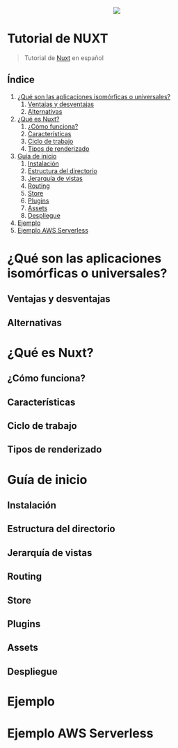 <p align="center"><img align="center" src="http://imgur.com/V4LtoII.png"/></p>

**Tutorial de NUXT**
====================
> Tutorial de [Nuxt](https://nuxtjs.org) en español

Índice
--------
1. [¿Qué son las aplicaciones isomórficas o universales?](#isomorfica)
    1. [Ventajas y desventajas](#isomorfica-ventajas)
    2. [Alternativas](#isomorfica-alternativas)
2. [¿Qué es Nuxt?](#que-nuxt)
    1. [¿Cómo funciona?](#que-nuxt-funciona)
    2. [Características](#que-nuxt-caracteristicas)
    3. [Ciclo de trabajo](#que-nuxt-ciclo)
    4. [Tipos de renderizado](#que-nuxt-renderizado)
3. [Guía de inicio](#guide)
    1. [Instalación](#guide-instalacion)
    2. [Estructura del directorio](#guide-directorio)
    3. [Jerarquía de vistas](#guide-jerarquia)
    3. [Routing](#guide-routing)
    4. [Store](#guide-store)
    5. [Plugins](#guide-plugin)
    6. [Assets](#guide-assets)
    7. [Despliegue](#guide-despliegue)
4. [Ejemplo](#ejemplo)
5. [Ejemplo AWS Serverless](#ejemplo-aws)

# <a id="isomorfica"></a>¿Qué son las aplicaciones isomórficas o universales?
## <a id="isomorfica-ventajas"></a>Ventajas y desventajas
## <a id="isomorfica-alternativas"></a>Alternativas
# <a id="que-nuxt"></a>¿Qué es Nuxt?
## <a id="que-nuxt-funciona"></a>¿Cómo funciona?
## <a id="que-nuxt-caracteristicas"></a>Características
## <a id="que-nuxt-ciclo"></a>Ciclo de trabajo
## <a id="que-nuxt-renderizado"></a>Tipos de renderizado
# <a id="guide"></a>Guía de inicio
## <a id="guide-instalacion"></a>Instalación
## <a id="guide-directorio"></a>Estructura del directorio
## <a id="guide-jerarquia"></a>Jerarquía de vistas
## <a id="guide-routing"></a>Routing
## <a id="guide-store"></a>Store
## <a id="guide-plugin"></a>Plugins
## <a id="guide-assets"></a>Assets
## <a id="guide-despliegue"></a>Despliegue
# <a id="ejemplo"></a>Ejemplo
# <a id="ejemplo-aws"></a>Ejemplo AWS Serverless
